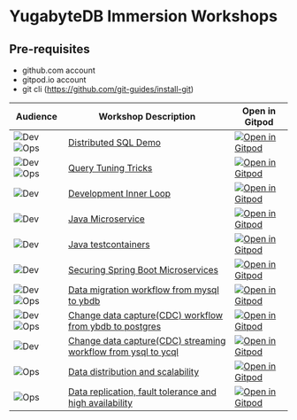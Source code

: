 # YugabyteDB Immersion Workshops

## Pre-requisites
- github.com account
- gitpod.io account
- git cli (https://github.com/git-guides/install-git)



| Audience                           | Workshop Description                                                             | Open in Gitpod                                       |
| ---------------------------------- | -------------------------------------------------------------------------------- | ---------------------------------------------------- |
| ![Dev][badge-dev]![Ops][badge-ops] | [Distributed SQL Demo][doc-dsql]                                                 | [![Open in Gitpod][logo-gitpod]][branch-dsql]        |
| ![Dev][badge-dev]![Ops][badge-ops] | [Query Tuning Tricks][doc-qt]                                                    | [![Open in Gitpod][logo-gitpod]][branch-qt]          |
| ![Dev][badge-dev]                  | [Development Inner Loop][doc-iloop]                                              | [![Open in Gitpod][logo-gitpod]][branch-iloop]       |
| ![Dev][badge-dev]                  | [Java Microservice][doc-ms-data]                                                 | [![Open in Gitpod][logo-gitpod]][repo-ms-data]       |
| ![Dev][badge-dev]                  | [Java testcontainers][doc-boot-data]                                             | [![Open in Gitpod][logo-gitpod]][repo-boot-data]     |
| ![Dev][badge-dev]                  | [Securing Spring Boot Microservices][doc-sealed-secret]                          | [![Open in Gitpod][logo-gitpod]][repo-sealed-secret] |
| ![Dev][badge-dev]![Ops][badge-ops] | [Data migration workflow from mysql to ybdb][doc-voyager]                        | [![Open in Gitpod][logo-gitpod]][branch-voyager]     |
| ![Dev][badge-dev]![Ops][badge-ops] | [Change data capture(CDC) workflow from ybdb to postgres][doc-cdc]               | [![Open in Gitpod][logo-gitpod]][branch-cdc]         |
| ![Dev][badge-dev]                  | [Change data capture(CDC) streaming workflow from ysql to ycql][doc-cdc-streams] | [![Open in Gitpod][logo-gitpod]][repo-cdc-streams]   |
| ![Ops][badge-ops]                  | [Data distribution and scalability][doc-scale]                                   | [![Open in Gitpod][logo-gitpod]][branch-scale]       |
| ![Ops][badge-ops]                  | [Data replication, fault tolerance and high availability][doc-ft]                | [![Open in Gitpod][logo-gitpod]][branch-ft]          |


[badge-dev]: https://img.shields.io/badge/dev-orange?style=for-the-badge
[badge-ops]: https://img.shields.io/badge/ops-blue?style=for-the-badge
[branch-cdc]: https://gitpod.io/#https://github.com/yogendra/ybdb-workshop/tree/ws/cdc
[branch-dsql]: https://gitpod.io/#https://github.com/yogendra/ybdb-workshop/tree/ws/dsql
[branch-ft]: https://gitpod.io/#https://github.com/yogendra/ybdb-workshop/tree/ws/ft
[branch-iloop]: https://gitpod.io/#https://github.com/yogendra/ybdb-workshop/tree/ws/iloop
[branch-main]: https://gitpod.io/#https://github.com/yogendra/ybdb-workshop/tree/main
[branch-qt]: https://gitpod.io/#https://github.com/yogendra/ybdb-workshop/tree/ws/qt
[branch-scale]: https://gitpod.io/#https://github.com/yogendra/ybdb-workshop/tree/ws/scale
[branch-voyager]: https://gitpod.io/#https://github.com/yogendra/ybdb-workshop/tree/ws/voyager
[doc-cdc]: ws/cdc/README.md
[doc-dsql]: ws/dsql/README.md
[doc-ft]: ws/ft/README.md
[doc-iloop]: ws/iloop/README.md
[doc-main]: main/README.md
[doc-qt]: ws/qt/README.md
[doc-scale]: ws/scale/README.md
[doc-voyager]: ws/voyager/README.md
[doc-boot-data]:https://github.com/yogendra/ybdb-workshop-boot-data/README.md
[doc-cdc-streams]: https://github.com/yogendra/ybdb-workshop-cdc-streams/README.md
[doc-ms-data]: https://github.com/yogendra/ybdb-workshop-ms-data/README.md
[doc-sealed-secret]: https://github.com/yogendra/ybdb-workshop-sealed-secrets/README.md

[logo-gitpod]: https://gitpod.io/button/open-in-gitpod.svg
[repo-boot-data]:https://gitpod.io/#https://github.com/yogendra/ybdb-workshop-boot-data
[repo-cdc-streams]: https://gitpod.io/#https://github.com/yogendra/ybdb-workshop-cdc-streams
[repo-ms-data]: https://gitpod.io/#https://github.com/yogendra/ybdb-workshop-ms-data
[repo-sealed-secret]: https://gitpod.io/#https://github.com/yogendra/ybdb-workshop-sealed-secrets
